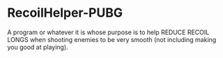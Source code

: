 # RecoilHelper-PUBG
A program or whatever it is whose purpose is to help REDUCE RECOIL LONGS when shooting enemies to be very smooth (not including making you good at playing).

